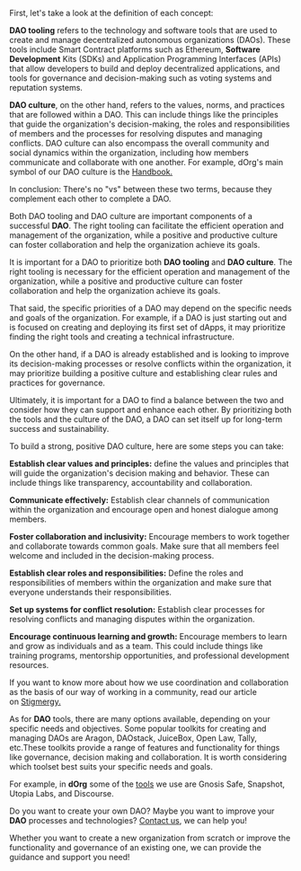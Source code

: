 First, let's take a look at the definition of each concept:

**DAO tooling** refers to the technology and software tools that are used to create and manage decentralized autonomous organizations (DAOs). These tools include Smart Contract platforms such as Ethereum, **Software Development** Kits (SDKs) and Application Programming Interfaces (APIs) that allow developers to build and deploy decentralized applications, and tools for governance and decision-making such as voting systems and reputation systems.

**DAO culture**, on the other hand, refers to the values, norms, and practices that are followed within a DAO. This can include things like the principles that guide the organization's decision-making, the roles and responsibilities of members and the processes for resolving disputes and managing conflicts. DAO culture can also encompass the overall community and social dynamics within the organization, including how members communicate and collaborate with one another. For example, dOrg's main symbol of our DAO culture is the [Handbook.](https://docs.dorg.tech)

In conclusion: There's no "vs" between these two terms, because they complement each other to complete a DAO.

Both DAO tooling and DAO culture are important components of a successful **DAO**. The right tooling can facilitate the efficient operation and management of the organization, while a positive and productive culture can foster collaboration and help the organization achieve its goals.

It is important for a DAO to prioritize both **DAO tooling** and **DAO culture**. The right tooling is necessary for the efficient operation and management of the organization, while a positive and productive culture can foster collaboration and help the organization achieve its goals.

That said, the specific priorities of a DAO may depend on the specific needs and goals of the organization. For example, if a DAO is just starting out and is focused on creating and deploying its first set of dApps, it may prioritize finding the right tools and creating a technical infrastructure.

On the other hand, if a DAO is already established and is looking to improve its decision-making processes or resolve conflicts within the organization, it may prioritize building a positive culture and establishing clear rules and practices for governance.

Ultimately, it is important for a DAO to find a balance between the two and consider how they can support and enhance each other. By prioritizing both the tools and the culture of the DAO, a DAO can set itself up for long-term success and sustainability.

To build a strong, positive DAO culture, here are some steps you can take:

**Establish clear values and principles:** define the values and principles that will guide the organization's decision making and behavior. These can include things like transparency, accountability and collaboration.

**Communicate effectively:** Establish clear channels of communication within the organization and encourage open and honest dialogue among members.

**Foster collaboration and inclusivity:** Encourage members to work together and collaborate towards common goals. Make sure that all members feel welcome and included in the decision-making process.

**Establish clear roles and responsibilities:** Define the roles and responsibilities of members within the organization and make sure that everyone understands their responsibilities.

**Set up systems for conflict resolution:** Establish clear processes for resolving conflicts and managing disputes within the organization.

**Encourage continuous learning and growth:** Encourage members to learn and grow as individuals and as a team. This could include things like training programs, mentorship opportunities, and professional development resources.

If you want to know more about how we use coordination and collaboration as the basis of our way of working in a community, read our article on [Stigmergy.](https://open.substack.com/pub/dorg/p/stigmergy-as-a-way-to-work)

As for **DAO** tools, there are many options available, depending on your specific needs and objectives. Some popular toolkits for creating and managing DAOs are Aragon, DAOstack, JuiceBox, Open Law, Tally, etc.These toolkits provide a range of features and functionality for things like governance, decision making and collaboration. It is worth considering which toolset best suits your specific needs and goals.

For example, in **dOrg** some of the [tools](https://docs.dorg.tech/tool-stack) we use are Gnosis Safe, Snapshot, Utopia Labs, and Discourse.

Do you want to create your own DAO? Maybe you want to improve your **DAO** processes and technologies? [Contact us](https://www.dorg.tech/#/hire), we can help you!

Whether you want to create a new organization from scratch or improve the functionality and governance of an existing one, we can provide the guidance and support you need!
